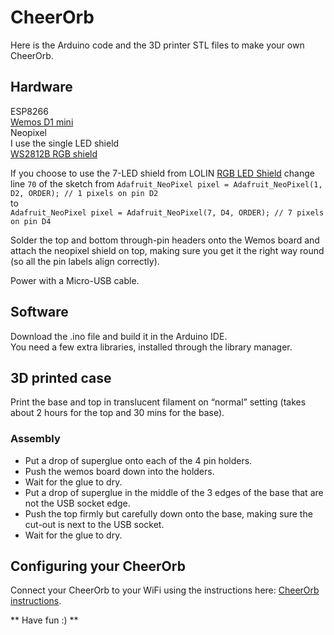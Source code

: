# CheerOrb

Here is the Arduino code and the 3D printer STL files to make your own CheerOrb.

## Hardware

ESP8266  
[Wemos D1 mini](https://www.wemos.cc/en/latest/d1/d1_mini.html)  
Neopixel  
I use the single LED shield  
[WS2812B RGB shield](https://www.aliexpress.com/item/32757360867.html)  

If you choose to use the 7-LED shield from LOLIN [RGB LED Shield](https://www.wemos.cc/en/latest/d1_mini_shield/rgb_led.html) change line `70` of the sketch from
`Adafruit_NeoPixel pixel = Adafruit_NeoPixel(1, D2, ORDER); // 1 pixels on pin D2`  
to  
`Adafruit_NeoPixel pixel = Adafruit_NeoPixel(7, D4, ORDER); // 7 pixels on pin D4`

Solder the top and  bottom through-pin headers onto the Wemos board and attach the neopixel shield on top, making sure you get it the right way round (so all the pin labels align correctly).

Power with a Micro-USB cable.

## Software

Download the .ino file and build it in the Arduino IDE.  
You need a few extra libraries, installed through the library manager.


## 3D printed case
Print the base and top in translucent filament on “normal” setting (takes about 2 hours for the top and 30 mins for the base).

### Assembly
- Put a drop of superglue onto each of the 4 pin holders.  
- Push the wemos board down into the holders.   
- Wait for the glue to dry.  
- Put a drop of superglue in the middle of the 3 edges of the base that are not the USB socket edge.   
- Push the top firmly but carefully down onto the base, making sure the cut-out is next to the USB socket.  
- Wait for the glue to dry.  

## Configuring your CheerOrb
Connect your CheerOrb to your WiFi using the instructions here: [CheerOrb instructions](https://cheerlights.com/orb).


** Have fun :) **


